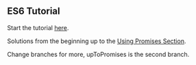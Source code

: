 ## ES6 Tutorial

Start the tutorial [here](http://ccoenraets.github.io/es6-tutorial).


Solutions from the beginning up to the [Using Promises Section](http://ccoenraets.github.io/es6-tutorial/promises/).

Change branches for more, upToPromises is the second branch.